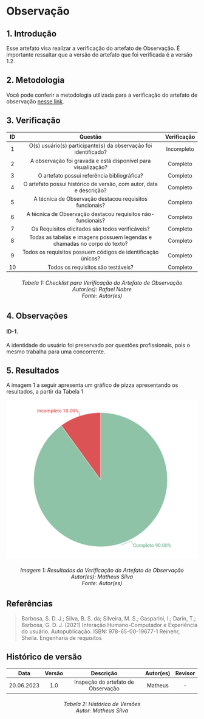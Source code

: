 # Observação

## 1. Introdução
Esse artefato visa realizar a verificação do artefato de Observação. É importante ressaltar que a versão do artefato que foi verificada é a versão 1.2.

## 2. Metodologia
Você pode conferir a metodologia utilizada para a verificação do artefato de observação [nesse link](../planejamento/#2-metodologia).

## 3. Verificação

|ID|Questão|Verificação|
|:-:|:-:|:-:|
|1|O(s) usuário(s) participante(s) da observação foi identificado?| Incompleto |
|2|A observação foi gravada e está disponível para visualização?| Completo |
|3|O artefato possui referência bibliográfica?|Completo|
|4|O artefato possui histórico de versão, com autor, data e descrição?|Completo|
|5|A técnica de Observação destacou requisitos funcionais?|Completo|
|6|A técnica de Observação destacou requisitos não-funcionais?|Completo|
|7|Os Requisitos elicitados são todos verificáveis?|Completo|
|8|Todas as tabelas e imagens possuem legendas e chamadas no corpo do texto?|Completo|
|9|Todos os requisitos possuem códigos de identificação únicos?|Completo|
|10|Todos os requisitos são testáveis?|Completo|

<h6 align = "center"> Tabela 1: Checklist para Verificação do Artefato de Observação
<br> Autor(es): Rafael Nobre
<br>Fonte: Autor(es)</h6>

## 4. Observações

#### ID-1.
A identidade do usuário foi preservado por questões profissionais, pois o mesmo trabalha para uma concorrente.

## 5. Resultados
A imagem 1 a seguir apresenta um gráfico de pizza apresentando os resultados, a partir da Tabela 1

![Resultados 100](./imagens/resultado_observacao.png)
<h6 align = "center"> Imagem 1: Resultados da Verificação do Artefato de Observação
<br> Autor(es): Matheus Silva
<br>Fonte: Autor(es)</h6>

## Referências

> Barbosa, S. D. J.; Silva, B. S. da; Silveira, M. S.; Gasparini, I.; Darin, T.; Barbosa, G. D. J. (2021) Interação Humano-Computador e Experiência do usuário. Autopublicação. ISBN: 978-65-00-19677-1
> Reinehr, Sheila. Engenharia de requisitos

## Histórico de versão
|    Data    | Versão | Descrição                                                                      | Autor(es)  | Revisor  |
| :--------: | :----: | :----------------------------------------------------------------------------: | :--------: | :------: |
| 20.06.2023 | 1.0    | Inspeção do artefato de Observação |   Matheus   | -  |

<h6 align = "center"> Tabela 2: Histórico de Versões
<br> Autor: Matheus Silva</h6>